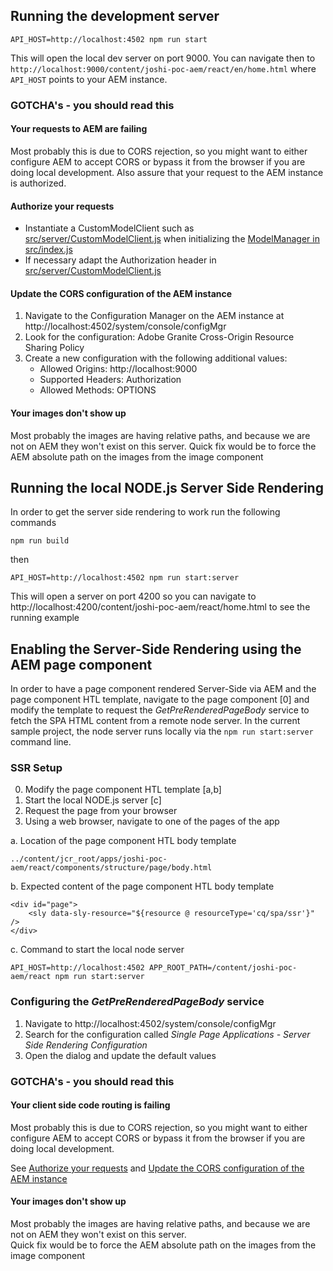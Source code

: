 
## Running the development server
```
API_HOST=http://localhost:4502 npm run start
```
This will open the local dev server on port 9000. You can navigate then to `http://localhost:9000/content/joshi-poc-aem/react/en/home.html`
where `API_HOST` points to your AEM instance.
### GOTCHA's - you should read this

#### Your requests to AEM are failing
Most probably this is due to CORS rejection, so you might want to either configure AEM to accept CORS or bypass it from the browser if you are doing local development. 
Also assure that your request to the AEM instance is authorized.

#### Authorize your requests
* Instantiate a CustomModelClient such as [src/server/CustomModelClient.js](https://github.com/adobe/aem-sample-joshi-poc-aem/blob/master/react-app/src/server/CustomModelClient.js) 
when initializing the [ModelManager in src/index.js](https://github.com/adobe/aem-sample-joshi-poc-aem/blob/master/react-app/src/index.js#L42)
* If necessary adapt the Authorization header in [src/server/CustomModelClient.js](https://github.com/adobe/aem-sample-joshi-poc-aem/blob/master/react-app/src/server/CustomModelClient.js#L21) 

#### Update the CORS configuration of the AEM instance
1. Navigate to the Configuration Manager on the AEM instance at http://localhost:4502/system/console/configMgr
2. Look for the configuration: Adobe Granite Cross-Origin Resource Sharing Policy
3. Create a new configuration with the following additional values:
    * Allowed Origins: http://localhost:9000
    * Supported Headers: Authorization
    * Allowed Methods: OPTIONS

#### Your images don't show up
Most probably the images are having relative paths, and because we are not on AEM they won't exist on this server.
Quick fix would be to force the AEM absolute path on the images from the image component

## Running the local NODE.js Server Side Rendering
In order to get the server side rendering to work run the following commands
```
npm run build
```
then 
```
API_HOST=http://localhost:4502 npm run start:server
```
This will open a server on port 4200 so you can navigate to http://localhost:4200/content/joshi-poc-aem/react/home.html to see the running example

## Enabling the Server-Side Rendering using the AEM page component
In order to have a page component rendered Server-Side via AEM and the page component HTL template, 
navigate to the page component [0] and modify the template to request the _GetPreRenderedPageBody_ service to fetch the SPA HTML content from a remote node server. 
In the current sample project, the node server runs locally via the `npm run start:server` command line.

### SSR Setup

0. Modify the page component HTL template [a,b]
1. Start the local NODE.js server [c]
2. Request the page from your browser
3. Using a web browser, navigate to one of the pages of the app

a. Location of the page component HTL body template
```
../content/jcr_root/apps/joshi-poc-aem/react/components/structure/page/body.html
```

b. Expected content of the page component HTL body template
```
<div id="page">
    <sly data-sly-resource="${resource @ resourceType='cq/spa/ssr'}" />
</div>
```

c. Command to start the local node server
```
API_HOST=http://localhost:4502 APP_ROOT_PATH=/content/joshi-poc-aem/react npm run start:server
```

### Configuring the _GetPreRenderedPageBody_ service

1. Navigate to http://localhost:4502/system/console/configMgr
2. Search for the configuration called _Single Page Applications - Server Side Rendering Configuration_
3. Open the dialog and update the default values

### GOTCHA's - you should read this

#### Your client side code routing is failing
Most probably this is due to CORS rejection, so you might want to either configure AEM to accept CORS or bypass it from the browser if you are doing local development.

See [Authorize your requests](####authorize-your-requests )
and [Update the CORS configuration of the AEM instance](####update-the-cors-configuration-of-the-AEM-instance)

#### Your images don't show up
Most probably the images are having relative paths, and because we are not on AEM they won't exist on this server.  
Quick fix would be to force the AEM absolute path on the images from the image component
